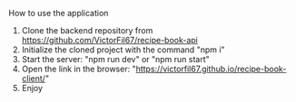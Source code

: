 How to use the application

1. Clone the backend repository from https://github.com/VictorFil67/recipe-book-api
2. Initialize the cloned project with the command "npm i"
3. Start the server: "npm run dev" or "npm run start"
4. Open the link in the browser: "https://victorfil67.github.io/recipe-book-client/"
5. Enjoy
